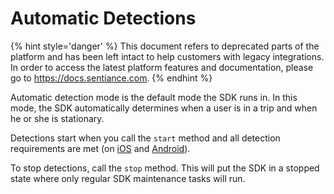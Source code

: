 # Automatic Detections

{% hint style='danger' %} This document refers to deprecated parts of the platform and has been left intact to help customers with legacy integrations. In order to access the latest platform features and documentation, please go to https://docs.sentiance.com. {% endhint %}

Automatic detection mode is the default mode the SDK runs in. In this mode, the SDK automatically determines when a user is in a trip and when he or she is stationary.

Detections start when you call the `start` method and all detection requirements are met \(on [iOS](../../api-reference/ios/sentsdk/sentsdkstatus.md#candetect) and [Android](../../api-reference/android/sdkstatus/#candetect)\).

To stop detections, call the `stop` method. This will put the SDK in a stopped state where only regular SDK maintenance tasks will run.



